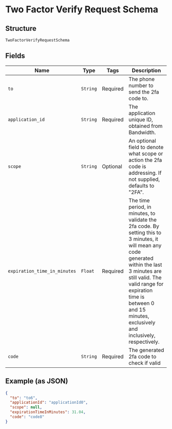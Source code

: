 
# Two Factor Verify Request Schema

## Structure

`TwoFactorVerifyRequestSchema`

## Fields

| Name | Type | Tags | Description |
|  --- | --- | --- | --- |
| `to` | `String` | Required | The phone number to send the 2fa code to. |
| `application_id` | `String` | Required | The application unique ID, obtained from Bandwidth. |
| `scope` | `String` | Optional | An optional field to denote what scope or action the 2fa code is addressing.  If not supplied, defaults to "2FA". |
| `expiration_time_in_minutes` | `Float` | Required | The time period, in minutes, to validate the 2fa code.  By setting this to 3 minutes, it will mean any code generated within the last 3 minutes are still valid.  The valid range for expiration time is between 0 and 15 minutes, exclusively and inclusively, respectively. |
| `code` | `String` | Required | The generated 2fa code to check if valid |

## Example (as JSON)

```json
{
  "to": "to6",
  "applicationId": "applicationId0",
  "scope": null,
  "expirationTimeInMinutes": 31.04,
  "code": "code8"
}
```

